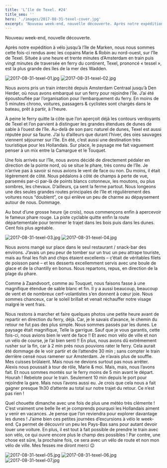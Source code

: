 ```yaml
---
title: 'L’île de Texel. #24'
title_seo: ''
hero: './images/2017-08-31-texel-cover.jpg'
excerpt: 'Nouveau week-end, nouvelle découverte. Après notre expédition à vélo jusqu’à l’île de Marken, nous nous sommes cette fois-ci rendus avec les copains Marie & Robin au nord-ouest, sur l’île de Texel. Située à une heure et trente minutes d’Amsterdam en train puis vingt minutes de traversée en ferry du continent, Texel, prononcé « tessel », est la'
---
```


Nouveau week-end, nouvelle découverte.

Après notre expédition à vélo jusqu’à l’île de Marken, nous nous sommes cette fois-ci rendus avec les copains Marie & Robin au nord-ouest, sur l’île de Texel. Située à une heure et trente minutes d’Amsterdam en train puis vingt minutes de traversée en ferry du continent, Texel, prononcé « tessel », est la plus grande des îles de la mer des Wadden.

<img alt="2017-08-31-texel-01.jpg" src="./images/2017-08-31-texel-01.jpg">
<img alt="2017-08-31-texel-02.jpg" src="./images/2017-08-31-texel-02.jpg">

Nous avons pris un train intercité depuis Amsterdam Centraal jusqu’à Den Herder, où nous avons embarqué sur un ferry pour rejoindre l’île. J’ai été époustouflée par l’organisation pour l’embarquement du ferry. En moins de 5 minutes chrono, voitures, passagers & cyclistes sont chargés dans le bateau, prêt à partir, à l’heure.

À peine le ferry quitte la côte que l’on aperçoit déjà les contours verdoyants de Texel et l’on parvient à distinguer les grandes étendues de dunes de sable à l’ouest de l’île. Au-delà de son parc naturel de dunes, Texel est aussi réputée pour sa faune. J’ai lu d’ailleurs que durant l’hiver, des oies sauvages viennent séjourner sur l’île. En été, c’est aussi une destination très touristique pour les Hollandais. Sur place, le paysage me fait vaguement penser à un mix entre la Camargue et le Touquet.

Une fois arrivés sur l’île, nous avons décidé de directement pédaler en direction de la pointe nord, où se situe le phare, très connu de l’île. Je n’arrive pas à savoir si nous avions le vent de face ou non. Du moins, il était légèrement de côté. Nous pédalons à côté de champs à perte de vue, parsemés par-ci par-là de points blancs cotonneux, les moutons, ou plus sombres, les chevaux. D’ailleurs, ça sent la ferme partout. Nous longeons une des seules grandes routes principales de l’île et régulièrement des voitures nous “doublent”, ce qui enlève un peu de charme au dépaysement autour de nous. Dommage.

Au bout d’une grosse heure (je crois), nous commençons enfin à apercevoir le fameux phare rouge. La piste cyclable quitte enfin la route départementale pour terminer le trajet dans les bois puis dans les dunes. Cent fois plus agréable.

<img alt="2017-08-31-texel-03.jpg" src="./images/2017-08-31-texel-03.jpg">
<img alt="2017-08-31-texel-04.jpg" src="./images/2017-08-31-texel-04.jpg">

Nous avons mangé sur place dans le seul restaurant / snack-bar des environs. J’avais un peu peur de tomber sur un truc un peu attrape touriste, mais au final les fish and chips étaient excellents – c’était de véritables filets de poisson pané – et les desserts excellemment servis avec une boule de glace et de la chantilly en bonus. Nous repartons, repus, en direction de la plage du phare.

Comme à Zaandvoort, comme au Touquet, nous faisons fasse à une magnifique étendue de sable blanc et fin. Il y a aussi beaucoup, beaucoup de vent et de nombreux cerf-volantistes s’en donnent à cœur joie. Nous sommes chanceux, car le soleil brillait et venait réchauffer notre visage malgré le vent frais.

Nous restons à marcher et faire quelques photos une petite heure avant de repartir en direction du ferry, déjà. Car, je le savais d’avance, le chemin du retour ne fut pas des plus simple. Nous sommes passés par les dunes. Le paysage était magnifique, Telle la garrigue. Sauf que je vous garantis, cette fois-ci, nous avions bien le vent de face !! Et avec mon vélo de ville et non un vélo de course, je l’ai bien senti !! En plus, nous avons dû extrêmement rusher sur la fin, car à 2 min près nous pouvions rater le ferry. Cela aurait été dommage de le voir partir et de l’attendre 30 min ; sans compter le train derrière censé nous ramener sur Amsterdam. Je n’avais plus de souffle. Mes cuisses brûlaient. Mais nous ne devions surtout pas nous arrêter. Alexis nous poussait à tour de rôle, Marie & moi. Mais, mais, nous l’avons fait. Et nous sommes montés sur le ferry moins de 5 min avant le départ. Hourah ! Rebelote pour le train. Seulement 10 min depuis le port pour rejoindre la gare. Mais nous l’avons aussi eu. Je crois que cela nous a fait gagner presque 1h30 d’attente au total sur notre trajet du retour. Ce n’est pas rien !

Quel chouette dimanche avec une fois de plus une météo très clémente ! C’est vraiment une belle île et je comprends pourquoi les Hollandais aiment y venir en vacances. Je pense que l’on reviendra pour explorer davantage les dunes ! J’aime bien ces petites journées d’excursions à vélo le week-end. Ça permet de découvrir un peu les Pays-Bas sans pour autant devoir louer une voiture. En plus, il est tout à fait possible de prendre le train avec son vélo, ce qui ouvre encore plus le champ des possibles ! Par contre, une chose est sûre, la prochaine fois, ce sera avec un vélo de route et non mon vélo de ville. Mes fesses me diront merci 😉

<img alt="2017-08-31-texel-05.jpg" src="./images/2017-08-31-texel-05.jpg">
<img alt="2017-08-31-texel-06.jpg" src="./images/2017-08-31-texel-06.jpg">
<img alt="2017-08-31-texel-07.jpg" src="./images/2017-08-31-texel-07.jpg">

